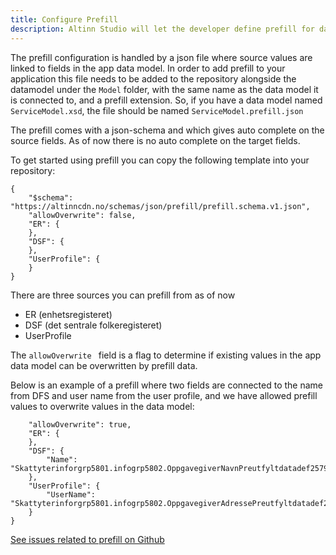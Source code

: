 ```yaml
---
title: Configure Prefill
description: Altinn Studio will let the developer define prefill for datamodel from register and profile
---
```


The prefill configuration is handled by a json file where source values are linked to fields in the app data model.  In order to add prefill to your application this file needs to be added to the repository alongside the datamodel under the `Model` folder, with the same name as the data model it is connected to, and a prefill extension. So, if you have a data model named `ServiceModel.xsd`, the file should be named `ServiceModel.prefill.json` 

The prefill comes with a json-schema and which gives auto complete on the source fields. As of now there is no auto complete on the target fields.

To get started using prefill you can copy the following template into your repository:

```{
{
    "$schema": "https://altinncdn.no/schemas/json/prefill/prefill.schema.v1.json",
	"allowOverwrite": false,
	"ER": {
	},
	"DSF": {
	},
	"UserProfile": {
	}
}
```

There are three sources you can prefill from as of now

- ER (enhetsregisteret)
- DSF (det sentrale folkeregisteret)
- UserProfile 


The `allowOverwrite ` field is a flag to determine if existing values in the app data model can be overwritten by prefill data. 

Below is an example of a prefill where two fields are connected to the name from DFS and user name from the user profile, and we have allowed prefill values to overwrite values in the data model:

```{
	"allowOverwrite": true,
	"ER": {
	},
	"DSF": {
		"Name": "Skattyterinforgrp5801.infogrp5802.OppgavegiverNavnPreutfyltdatadef25795.value"
	},
	"UserProfile": {
		"UserName": "Skattyterinforgrp5801.infogrp5802.OppgavegiverAdressePreutfyltdatadef25796.value"
	}
}
```

[See issues related to prefill on Github](https://github.com/Altinn/altinn-studio/labels/prefill)